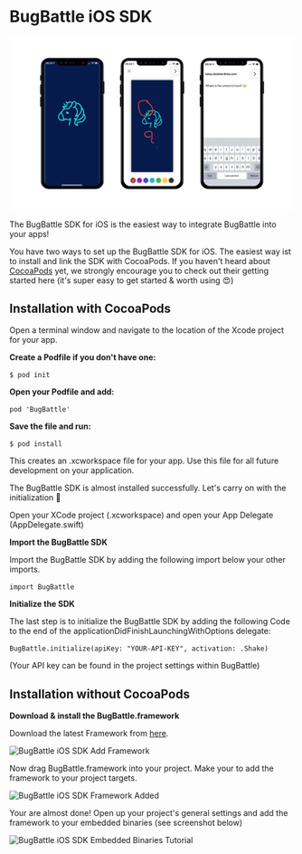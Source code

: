 # BugBattle iOS SDK

![BugBattle iOS SDK Intro](https://github.com/BugBattle/BugBattle-iOS-SDK/blob/master/imgs/BugBattleInfo.png)

The BugBattle SDK for iOS is the easiest way to integrate BugBattle into your apps!

You have two ways to set up the BugBattle SDK for iOS. The easiest way ist to install and link the SDK with CocoaPods. If you haven't heard about [CocoaPods](https://cocoapods.org) yet, we strongly encourage you to check out their getting started here (it's super easy to get started & worth using 😍) 

## Installation with CocoaPods

Open a terminal window and navigate to the location of the Xcode project for your app.

**Create a Podfile if you don't have one:**

```
$ pod init
```

**Open your Podfile and add:**

```
pod 'BugBattle'
```

**Save the file and run:**

```
$ pod install
```

This creates an .xcworkspace file for your app. Use this file for all future development on your application.

The BugBattle SDK is almost installed successfully.
Let's carry on with the initialization 🎉

Open your XCode project (.xcworkspace) and open your App Delegate (AppDelegate.swift)


**Import the BugBattle SDK**

Import the BugBattle SDK by adding the following import below your other imports.

```
import BugBattle
```

**Initialize the SDK**

The last step is to initialize the BugBattle SDK by adding the following Code to the end of the applicationDidFinishLaunchingWithOptions delegate:

```
BugBattle.initialize(apiKey: "YOUR-API-KEY", activation: .Shake)
```

(Your API key can be found in the project settings within BugBattle)

## Installation without CocoaPods

**Download & install the BugBattle.framework**

Download the latest Framework from [here](https://github.com/BugBattle/BugBattle-iOS-SDK/releases).

![BugBattle iOS SDK Add Framework](https://github.com/BugBattle/BugBattle-iOS-SDK/blob/master/addframework)

Now drag BugBattle.framework into your project. Make your to add the framework to your project targets.

![BugBattle iOS SDK Framework Added](https://github.com/BugBattle/BugBattle-iOS-SDK/blob/master/frameworkadded)

Your are almost done! Open up your project's general settings and add the framework to your embedded binaries (see screenshot below)

![BugBattle iOS SDK Embedded Binaries Tutorial](https://github.com/BugBattle/BugBattle-iOS-SDK/blob/master/embeddedbinaries)
